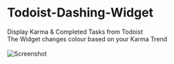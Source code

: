 # Todoist-Dashing-Widget
Display Karma &amp; Completed Tasks from Todoist <br/>
The Widget changes colour based on your Karma Trend <br/>
<br/>
![Screenshot](https://raw.githubusercontent.com/squeekobenelli/squeekobenelli.github.io/master/todoist_widget.PNG)
